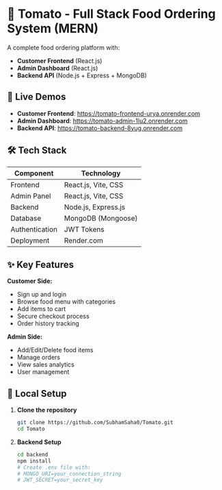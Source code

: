 # 🍅 Tomato - Full Stack Food Ordering System (MERN)

A complete food ordering platform with:
- **Customer Frontend** (React.js)
- **Admin Dashboard** (React.js)
- **Backend API** (Node.js + Express + MongoDB)

## 🔗 Live Demos
- **Customer Frontend**: <a href="https://tomato-frontend-urya.onrender.com" target="_blank">https://tomato-frontend-urya.onrender.com</a>
- **Admin Dashboard**: <a href="https://tomato-admin-1lu2.onrender.com" target="_blank">https://tomato-admin-1lu2.onrender.com</a>
- **Backend API**: <a href="https://tomato-backend-8yug.onrender.com" target="_blank">https://tomato-backend-8yug.onrender.com</a>

## 🛠️ Tech Stack
| Component       | Technology              |
|----------------|--------------------------|
| Frontend       | React.js, Vite, CSS      |
| Admin Panel    | React.js, Vite, CSS      |
| Backend        | Node.js, Express.js      |
| Database       | MongoDB (Mongoose)       |
| Authentication | JWT Tokens               |
| Deployment     | Render.com               |

## ✨ Key Features
**Customer Side:**
- Sign up and login
- Browse food menu with categories
- Add items to cart
- Secure checkout process
- Order history tracking

**Admin Side:**
- Add/Edit/Delete food items
- Manage orders
- View sales analytics
- User management

## 🚀 Local Setup
1. **Clone the repository**
   ```bash
   git clone https://github.com/SubhamSaha0/Tomato.git
   cd Tomato
2. **Backend Setup**
   ```bash
   cd backend
   npm install
   # Create .env file with:
   # MONGO_URI=your_connection_string
   # JWT_SECRET=your_secret_key
